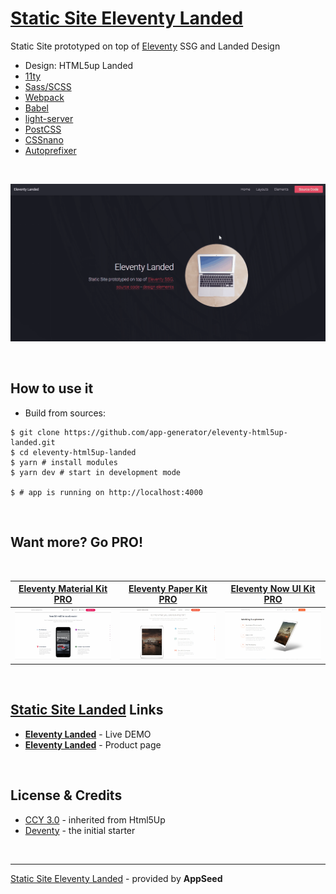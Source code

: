 # [Static Site Eleventy Landed](https://appseed.us/static-site/eleventy-html5up-landed)

Static Site prototyped on top of [Eleventy](https://www.11ty.io/) SSG and Landed Design  

- Design: HTML5up Landed
- [11ty](https://www.11ty.io/)
- [Sass/SCSS](https://github.com/sass/node-sass)
- [Webpack](https://webpack.js.org/)
- [Babel](https://babeljs.io/)
- [light-server](https://github.com/txchen/light-server)
- [PostCSS](https://postcss.org/)
- [CSSnano](https://cssnano.co/)
- [Autoprefixer](https://github.com/postcss/autoprefixer)

<br />

![Eleventy Html5UP Landed - Gif animated intro.](https://github.com/app-generator/static/blob/master/products/eleventy-html5up-landed-intro.gif?raw=true)

<br />

## How to use it

- Build from sources:

```
$ git clone https://github.com/app-generator/eleventy-html5up-landed.git
$ cd eleventy-html5up-landed
$ yarn # install modules
$ yarn dev # start in development mode

$ # app is running on http://localhost:4000
```

<br />

## Want more? Go PRO!

<br />

| [Eleventy Material Kit PRO](https://appseed.us/static-site/eleventy-material-kit-pro) | [Eleventy Paper Kit PRO](https://appseed.us/static-site/eleventy-paper-kit-pro) | [Eleventy Now UI Kit PRO](https://appseed.us/static-site/eleventy-now-ui-kit-pro) |
| --- | --- | --- |
| [![Eleventy Material Kit PRO](https://raw.githubusercontent.com/app-generator/static/master/products/eleventy-material-kit-pro-intro.gif)](https://appseed.us/static-site/eleventy-material-kit-pro)  | [![Eleventy Paper Kit PRO](https://raw.githubusercontent.com/app-generator/static/master/products/eleventy-paper-kit-pro-intro.gif)](https://appseed.us/static-site/eleventy-paper-kit-pro) | [![Eleventy Now UI Kit PRO](https://raw.githubusercontent.com/app-generator/static/master/products/eleventy-now-ui-kit-pro-intro.gif)](https://appseed.us/static-site/eleventy-now-ui-kit-pro)

<br />

## [Static Site Landed](https://appseed.us/static-site/eleventy-html5up-landed) Links

- **[Eleventy Landed](https://eleventy-html5up-landed.appseed.us)** - Live DEMO
- **[Eleventy Landed](https://appseed.us/static-site/eleventy-html5up-landed)** - Product page

<br />

## License & Credits

- [CCY 3.0](https://html5up.net/license) - inherited from Html5Up
- [Deventy](https://github.com/ianrose/deventy) - the initial starter 

<br />

---
[Static Site Eleventy Landed](https://appseed.us/static-site/eleventy-html5up-landed) - provided by **AppSeed**
